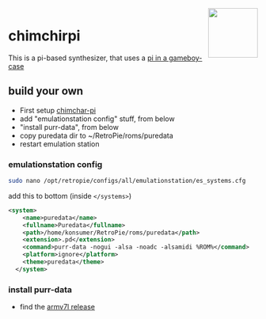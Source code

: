 <img height="100" src="https://assets.pokemon.com/assets/cms2/img/pokedex/full/390.png" align="right" />

# chimchirpi

This is a pi-based synthesizer, that uses a [pi in a gameboy-case](https://github.com/konsumer/chimchar-pi)

## build your own

- First setup [chimchar-pi](https://github.com/konsumer/chimchar-pi)
- add "emulationstation config" stuff, from below
- "install purr-data", from below
- copy puredata dir to ~/RetroPie/roms/puredata
- restart emulation station


### emulationstation config

```bash
sudo nano /opt/retropie/configs/all/emulationstation/es_systems.cfg
```

add this to bottom (inside `</systems>`)

```xml
<system>
    <name>puredata</name>
    <fullname>Puredata</fullname>
    <path>/home/konsumer/RetroPie/roms/puredata</path>
    <extension>.pd</extension>
    <command>purr-data -nogui -alsa -noadc -alsamidi %ROM%</command>
    <platform>ignore</platform>
    <theme>puredata</theme>
  </system>
```

### install purr-data

- find the [armv7l release](https://build.opensuse.org/package/binaries/home:aggraef:purr-data-git/purr-data/Raspbian_10)